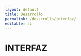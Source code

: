 ```yaml
---
layout: default
title: Desarrollo
permalink: /desarrollo/interfaz/
editable: si
---
```


# INTERFAZ
